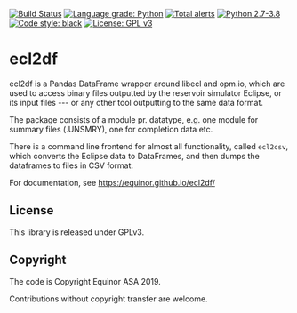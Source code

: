 [![Build Status](https://img.shields.io/github/workflow/status/equinor/ecl2df/ecl2df)](https://github.com/equinor/ecl2df/actions?query=workflow%3Aecl2df)
[![Language grade: Python](https://img.shields.io/lgtm/grade/python/g/equinor/ecl2df.svg?logo=lgtm&logoWidth=18)](https://lgtm.com/projects/g/equinor/ecl2df/context:python)
[![Total alerts](https://img.shields.io/lgtm/alerts/g/equinor/ecl2df.svg?logo=lgtm&logoWidth=18)](https://lgtm.com/projects/g/equinor/ecl2df/alerts/)
[![Python 2.7-3.8](https://img.shields.io/badge/python-2.7%20|%203.6%20|%203.7-blue.svg|%203.8-blue.svg)](https://www.python.org)
[![Code style: black](https://img.shields.io/badge/code%20style-black-000000.svg)](https://black.readthedocs.io/)
[![License: GPL v3](https://img.shields.io/badge/License-GPLv3-blue.svg)](https://www.gnu.org/licenses/gpl-3.0)

# ecl2df

ecl2df is a Pandas DataFrame wrapper around libecl and opm.io, which
are used to access binary files outputted by the reservoir simulator
Eclipse, or its input files --- or any other tool outputting to the same
data format. 

The package consists of a module pr. datatype, e.g. one module for summary 
files (.UNSMRY), one for completion data etc.

There is a command line frontend for almost all functionality, called
`ecl2csv`, which converts the Eclipse data to DataFrames, and then dumps
the dataframes to files in CSV format.

For documentation, see <https://equinor.github.io/ecl2df/>

## License

This library is released under GPLv3.

## Copyright

The code is Copyright Equinor ASA 2019.

Contributions without copyright transfer are welcome.
